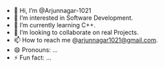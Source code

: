 - 👋 Hi, I’m @Arjunnagar-1021
- 👀 I’m interested in Software Development.
- 🌱 I’m currently learning C++.
- 💞️ I’m looking to collaborate on real Projects.
- 📫 How to reach me @arjunnagar1021@gmail.com.
- 😄 Pronouns: ...
- ⚡ Fun fact: ...

<!---
Arjunnagar-1021/Arjunnagar-1021 is a ✨ special ✨ repository because its `README.md` (this file) appears on your GitHub profile.
You can click the Preview link to take a look at your changes.
--->
